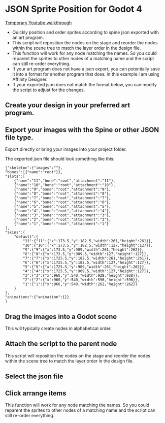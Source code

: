 # JSON Sprite Position for Godot 4
[Temporary Youtube walkthrough](https://www.youtube.com/watch?v=CjDQfyXRoeI)

- Quickly position and order sprites according to spine json exported with an art program. 
- This script will reposition the nodes on the stage and reorder the nodes within the scene tree to match the layer order in the design file. 
- This function will work for any node matching the names. So you could reparent the sprites to other nodes of a matching name and the script can still re-order everything. 
- If your art program does not have a json export, you can potentially save it into a format for another program that does. In this example I am using Affinity Designer. 
- If your exported json does not match the format below, you can modify the script to adjust for the changes.

## Create your design in your preferred art program.

## Export your images with the Spine or other JSON file type.
Export directly or bring your images into your project folder.

The exported json file should look something like this:

```
{"skeleton":{"images":""},
"bones":[{"name":"root"}],
"slots":[
	{"name":"11","bone":"root","attachment":"11"},
	{"name":"10","bone":"root","attachment":"10"},
	{"name":"9","bone":"root","attachment":"9"},
	{"name":"8","bone":"root","attachment":"8"},
	{"name":"7","bone":"root","attachment":"7"},
	{"name":"6","bone":"root","attachment":"6"},
	{"name":"5","bone":"root","attachment":"5"},
	{"name":"4","bone":"root","attachment":"4"},
	{"name":"3","bone":"root","attachment":"3"},
	{"name":"2","bone":"root","attachment":"2"},
	{"name":"1","bone":"root","attachment":"1"}
],
"skins":{
	"default":{
		"11":{"11":{"x":173.5,"y":182.5,"width":261,"height":261}},
		"10":{"10":{"x":173.5,"y":182.5,"width":127,"height":127}},
		"9":{"9":{"x":173.5,"y":909,"width":261,"height":262}},
		"8":{"8":{"x":173.5,"y":909.5,"width":127,"height":127}},
		"7":{"7":{"x":1725.5,"y":182.5,"width":261,"height":261}},
		"6":{"6":{"x":1725.5,"y":182.5,"width":127,"height":127}},
		"5":{"5":{"x":1725.5,"y":909,"width":261,"height":262}},
		"4":{"4":{"x":1725.5,"y":909.5,"width":127,"height":127}},
		"3":{"3":{"x":960,"y":540,"width":928,"height":928}},
		"2":{"2":{"x":960,"y":540,"width":596,"height":596}},
		"1":{"1":{"x":960,"y":540,"width":262,"height":262}}
	}
},
"animations":{"animation":{}}
}
```

## Drag the images into a Godot scene
This will typically create nodes in alphabetical order. 

## Attach the script to the parent node
This script will reposition the nodes on the stage and reorder the nodes within the scene tree to match the layer order in the design file. 

## Select the json file

## Click arrange items
This function will work for any node matching the names. So you could reparent the sprites to other nodes of a matching name and the script can still re-order everything. 
